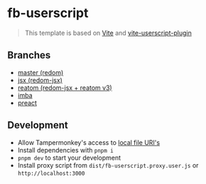 # fb-userscript

> This template is based on [Vite](https://vitejs.dev) and [vite-userscript-plugin](https://github.com/crashmax-dev/vite-userscript-plugin)

## Branches

- [master (redom)](https://github.com/crashmax-dev/fb-userscript)
- [jsx (redom-jsx)](https://github.com/crashmax-dev/fb-userscript/tree/jsx)
- [reatom (redom-jsx + reatom v3)](https://github.com/crashmax-dev/fb-userscript/tree/reatom)
- [imba](https://github.com/crashmax-dev/fb-userscript/tree/imba)
- [preact](https://github.com/crashmax-dev/fb-userscript/tree/preact)

## Development

- Allow Tampermonkey's access to [local file URI's](https://tampermonkey.net/faq.php?ext=dhdg#Q204)
- Install dependencies with `pnpm i`
- `pnpm dev` to start your development
- Install proxy script from `dist/fb-userscript.proxy.user.js` or `http://localhost:3000`
